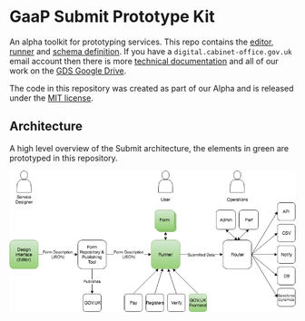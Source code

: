 # GaaP Submit Prototype Kit

An alpha toolkit for prototyping services. This repo contains the [editor](docs/editor.md), [runner](docs/runner.md) and [schema definition](schemas). If you have a `digital.cabinet-office.gov.uk` email account then there is more [technical documentation](https://docs.google.com/document/d/11k6WLYCkMiCAywhHiejGaTUUE-FvIVjNAwj6lcganxs/edit) and all of our work on the [GDS Google Drive](https://drive.google.com/drive/folders/0B0mwth_3Pc2YTkItRlc2Z2d4eHc).

The code in this repository was created as part of our Alpha and is released under the [MIT license](LICENSE).

## Architecture

A high level overview of the Submit architecture, the elements in green are prototyped in this repository.

![Architecture](https://github.com/alphagov/submit-prototype-kit/raw/master/docs/submit-architecture.png)
